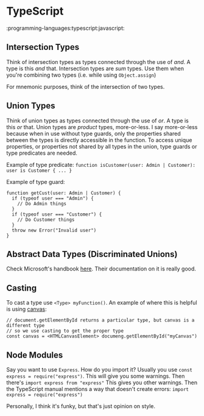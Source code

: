 # TypeScript
:programming-languages:typescript:javascript:


## Intersection Types
Think of intersection types as types connected through the use of *and*.
A type is this *and* that.
Intersection types are *sum* types.
Use them when you're combining two types (i.e. while using `Object.assign`)

For mnemonic purposes, think of the intersection of two types.


## Union Types
Think of union types as types connected through the use of *or*.
A type is this *or* that.
Union types are *product* types, more-or-less.
I say more-or-less because when in use without type guards, only the properties shared between the types is directly accessible in the function.
To access unique properties, or properties not shared by all types in the union, type guards or type predicates are needed.

Example of type predicate:
`function isCustomer(user: Admin | Customer): user is Customer { ... }`

Example of type guard:
```
function getCust(user: Admin | Customer) {
  if (typeof user === "Admin") {
    // Do Admin things
  }
  if (typeof user === "Customer") {
    // Do Customer things
  }
  throw new Error("Invalid user")
}
```


## Abstract Data Types (Discriminated Unions)
Check Microsoft's handbook [here](https://www.typescriptlang.org/docs/handbook/advanced-types.html#discriminated-unions).
Their documentation on it is really good.


## Casting
To cast a type use `<Type> myFunction()`.
An example of where this is helpful is using [canvas](./canvas.md):
```
// document.getElementById returns a particular type, but canvas is a different type
// so we use casting to get the proper type
const canvas = <HTMLCanvasElement> documeng.getElementById("myCanvas")
```


## Node Modules
Say you want to use `Express`.
How do you import it?
Usually you use `const express = require("express")`.
This will give you some warnings.
Then there's `import express from "express"`
This gives you other warnings.
Then the TypeScript manual mentions a way that doesn't create errors:
`import express = require("express")`

Personally, I think it's funky, but that's just opinion on style.
